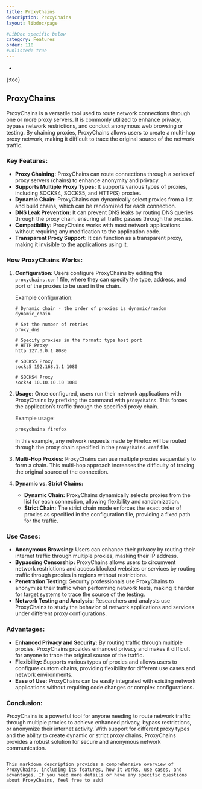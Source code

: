 ```yaml
---
title: ProxyChains
description: ProxyChains
layout: libdoc/page

#LibDoc specific below
category: Features
order: 110
#unlisted: true
---
```

* 
{:toc}


## ProxyChains

ProxyChains is a versatile tool used to route network connections through one or more proxy servers. It is commonly utilized to enhance privacy, bypass network restrictions, and conduct anonymous web browsing or testing. By chaining proxies, ProxyChains allows users to create a multi-hop proxy network, making it difficult to trace the original source of the network traffic.

### Key Features:

- **Proxy Chaining:** ProxyChains can route connections through a series of proxy servers (chains) to enhance anonymity and privacy.
- **Supports Multiple Proxy Types:** It supports various types of proxies, including SOCKS4, SOCKS5, and HTTP(S) proxies.
- **Dynamic Chain:** ProxyChains can dynamically select proxies from a list and build chains, which can be randomized for each connection.
- **DNS Leak Prevention:** It can prevent DNS leaks by routing DNS queries through the proxy chain, ensuring all traffic passes through the proxies.
- **Compatibility:** ProxyChains works with most network applications without requiring any modification to the application code.
- **Transparent Proxy Support:** It can function as a transparent proxy, making it invisible to the applications using it.

### How ProxyChains Works:

1. **Configuration:** Users configure ProxyChains by editing the `proxychains.conf` file, where they can specify the type, address, and port of the proxies to be used in the chain.
   
   Example configuration:
   ```plaintext
   # Dynamic chain - the order of proxies is dynamic/random
   dynamic_chain

   # Set the number of retries
   proxy_dns 

   # Specify proxies in the format: type host port
   # HTTP Proxy
   http 127.0.0.1 8080

   # SOCKS5 Proxy
   socks5 192.168.1.1 1080

   # SOCKS4 Proxy
   socks4 10.10.10.10 1080
   ```

2. **Usage:** Once configured, users run their network applications with ProxyChains by prefixing the command with `proxychains`. This forces the application’s traffic through the specified proxy chain.

   Example usage:
   ```bash
   proxychains firefox
   ```

   In this example, any network requests made by Firefox will be routed through the proxy chain specified in the `proxychains.conf` file.

3. **Multi-Hop Proxies:** ProxyChains can use multiple proxies sequentially to form a chain. This multi-hop approach increases the difficulty of tracing the original source of the connection.

4. **Dynamic vs. Strict Chains:** 
   - **Dynamic Chain:** ProxyChains dynamically selects proxies from the list for each connection, allowing flexibility and randomization.
   - **Strict Chain:** The strict chain mode enforces the exact order of proxies as specified in the configuration file, providing a fixed path for the traffic.

### Use Cases:

- **Anonymous Browsing:** Users can enhance their privacy by routing their internet traffic through multiple proxies, masking their IP address.
- **Bypassing Censorship:** ProxyChains allows users to circumvent network restrictions and access blocked websites or services by routing traffic through proxies in regions without restrictions.
- **Penetration Testing:** Security professionals use ProxyChains to anonymize their traffic when performing network tests, making it harder for target systems to trace the source of the testing.
- **Network Testing and Analysis:** Researchers and analysts use ProxyChains to study the behavior of network applications and services under different proxy configurations.

### Advantages:

- **Enhanced Privacy and Security:** By routing traffic through multiple proxies, ProxyChains provides enhanced privacy and makes it difficult for anyone to trace the original source of the traffic.
- **Flexibility:** Supports various types of proxies and allows users to configure custom chains, providing flexibility for different use cases and network environments.
- **Ease of Use:** ProxyChains can be easily integrated with existing network applications without requiring code changes or complex configurations.

### Conclusion:

ProxyChains is a powerful tool for anyone needing to route network traffic through multiple proxies to achieve enhanced privacy, bypass restrictions, or anonymize their internet activity. With support for different proxy types and the ability to create dynamic or strict proxy chains, ProxyChains provides a robust solution for secure and anonymous network communication.
```

This markdown description provides a comprehensive overview of ProxyChains, including its features, how it works, use cases, and advantages. If you need more details or have any specific questions about ProxyChains, feel free to ask!
